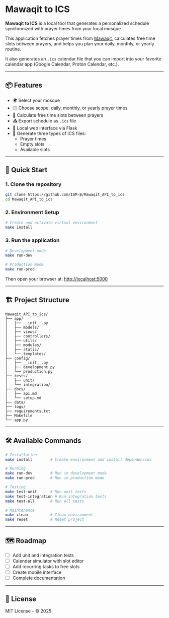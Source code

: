 # Mawaqit to ICS

**Mawaqit to ICS** is a local tool that generates a personalized schedule synchronized with prayer times from your local mosque.

This application fetches prayer times from [Mawaqit](https://mawaqit.net), calculates free time slots between prayers, and helps you plan your daily, monthly, or yearly routine.

It also generates an `.ics` calendar file that you can import into your favorite calendar app (Google Calendar, Proton Calendar, etc.).

---

## 📦 Features

* 🌍 Select your mosque
* 🕒 Choose scope: daily, monthly, or yearly prayer times
* 📅 Calculate free time slots between prayers
* 📤 Export schedule as `.ics` file
* 📁 Local web interface via Flask
* 🔄 Generate three types of ICS files:
  * Prayer times
  * Empty slots
  * Available slots

---

## 🚀 Quick Start

### 1. Clone the repository

```bash
git clone https://github.com/IAM-B/Mawaqit_API_to_ics
cd Mawaqit_API_to_ics
```

### 2. Environment Setup

```bash
# Create and activate virtual environment
make install
```

### 3. Run the application

```bash
# Development mode
make run-dev

# Production mode
make run-prod
```

Then open your browser at: [http://localhost:5000](http://localhost:5000)

---

## 🏗️ Project Structure

```
Mawaqit_API_to_ics/
├── app/
│   ├── __init__.py
│   ├── models/
│   ├── views/
│   ├── controllers/
│   ├── utils/
│   ├── modules/
│   ├── static/
│   └── templates/
├── config/
│   ├── __init__.py
│   ├── development.py
│   └── production.py
├── tests/
│   ├── unit/
│   └── integration/
├── docs/
│   ├── api.md
│   └── setup.md
├── data/
├── logs/
├── requirements.txt
├── Makefile
└── app.py
```

---

## 🛠️ Available Commands

```bash
# Installation
make install        # Create environment and install dependencies

# Running
make run-dev        # Run in development mode
make run-prod       # Run in production mode

# Testing
make test-unit      # Run unit tests
make test-integration # Run integration tests
make test-all       # Run all tests

# Maintenance
make clean          # Clean environment
make reset          # Reset project
```

---

## 🗺️ Roadmap

* [ ] Add unit and integration tests
* [ ] Calendar simulator with slot editor
* [ ] Add recurring tasks to free slots
* [ ] Create mobile interface
* [ ] Complete documentation

---

## 📖 License

MIT License – © 2025


